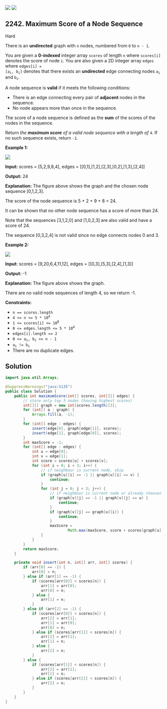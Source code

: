 [![](https://img.shields.io/github/stars/javadev/LeetCode-in-Java?label=Stars&style=flat-square)](https://github.com/javadev/LeetCode-in-Java)
[![](https://img.shields.io/github/forks/javadev/LeetCode-in-Java?label=Fork%20me%20on%20GitHub%20&style=flat-square)](https://github.com/javadev/LeetCode-in-Java/fork)

## 2242\. Maximum Score of a Node Sequence

Hard

There is an **undirected** graph with `n` nodes, numbered from `0` to `n - 1`.

You are given a **0-indexed** integer array `scores` of length `n` where `scores[i]` denotes the score of node `i`. You are also given a 2D integer array `edges` where <code>edges[i] = [a<sub>i</sub>, b<sub>i</sub>]</code> denotes that there exists an **undirected** edge connecting nodes <code>a<sub>i</sub></code> and <code>b<sub>i</sub></code>.

A node sequence is **valid** if it meets the following conditions:

*   There is an edge connecting every pair of **adjacent** nodes in the sequence.
*   No node appears more than once in the sequence.

The score of a node sequence is defined as the **sum** of the scores of the nodes in the sequence.

Return _the **maximum score** of a valid node sequence with a length of_ `4`_._ If no such sequence exists, return `-1`.

**Example 1:**

![](https://assets.leetcode.com/uploads/2022/04/15/ex1new3.png)

**Input:** scores = [5,2,9,8,4], edges = \[\[0,1],[1,2],[2,3],[0,2],[1,3],[2,4]]

**Output:** 24

**Explanation:** The figure above shows the graph and the chosen node sequence [0,1,2,3].

The score of the node sequence is 5 + 2 + 9 + 8 = 24.

It can be shown that no other node sequence has a score of more than 24.

Note that the sequences [3,1,2,0] and [1,0,2,3] are also valid and have a score of 24.

The sequence [0,3,2,4] is not valid since no edge connects nodes 0 and 3. 

**Example 2:**

![](https://assets.leetcode.com/uploads/2022/03/17/ex2.png)

**Input:** scores = [9,20,6,4,11,12], edges = \[\[0,3],[5,3],[2,4],[1,3]]

**Output:** -1

**Explanation:** The figure above shows the graph.

There are no valid node sequences of length 4, so we return -1. 

**Constraints:**

*   `n == scores.length`
*   <code>4 <= n <= 5 * 10<sup>4</sup></code>
*   <code>1 <= scores[i] <= 10<sup>8</sup></code>
*   <code>0 <= edges.length <= 5 * 10<sup>4</sup></code>
*   `edges[i].length == 2`
*   <code>0 <= a<sub>i</sub>, b<sub>i</sub> <= n - 1</code>
*   <code>a<sub>i</sub> != b<sub>i</sub></code>
*   There are no duplicate edges.

## Solution

```java
import java.util.Arrays;

@SuppressWarnings("java:S135")
public class Solution {
    public int maximumScore(int[] scores, int[][] edges) {
        // store only top 3 nodes (having highest scores)
        int[][] graph = new int[scores.length][3];
        for (int[] a : graph) {
            Arrays.fill(a, -1);
        }
        for (int[] edge : edges) {
            insert(edge[0], graph[edge[1]], scores);
            insert(edge[1], graph[edge[0]], scores);
        }
        int maxScore = -1;
        for (int[] edge : edges) {
            int u = edge[0];
            int v = edge[1];
            int score = scores[u] + scores[v];
            for (int i = 0; i < 3; i++) {
                // if neighbour is current node, skip
                if (graph[u][i] == -1 || graph[u][i] == v) {
                    continue;
                }
                for (int j = 0; j < 3; j++) {
                    // if neighbour is current node or already choosen node, skip
                    if (graph[v][j] == -1 || graph[v][j] == u) {
                        continue;
                    }
                    if (graph[v][j] == graph[u][i]) {
                        continue;
                    }
                    maxScore =
                            Math.max(maxScore, score + scores[graph[u][i]] + scores[graph[v][j]]);
                }
            }
        }
        return maxScore;
    }

    private void insert(int n, int[] arr, int[] scores) {
        if (arr[0] == -1) {
            arr[0] = n;
        } else if (arr[1] == -1) {
            if (scores[arr[0]] < scores[n]) {
                arr[1] = arr[0];
                arr[0] = n;
            } else {
                arr[1] = n;
            }
        } else if (arr[2] == -1) {
            if (scores[arr[0]] < scores[n]) {
                arr[2] = arr[1];
                arr[1] = arr[0];
                arr[0] = n;
            } else if (scores[arr[1]] < scores[n]) {
                arr[2] = arr[1];
                arr[1] = n;
            } else {
                arr[2] = n;
            }
        } else {
            if (scores[arr[1]] < scores[n]) {
                arr[2] = arr[1];
                arr[1] = n;
            } else if (scores[arr[2]] < scores[n]) {
                arr[2] = n;
            }
        }
    }
}
```